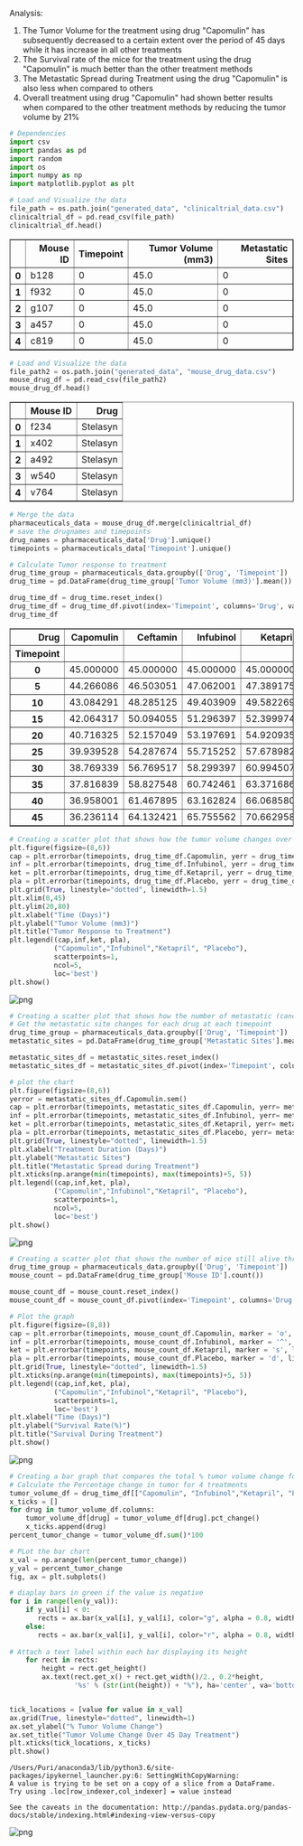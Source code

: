 Analysis:
1. The Tumor Volume for the treatment using drug "Capomulin" has subsequently decreased to a certain extent over the period of 45 days while it has increase in all other treatments
2. The Survival rate of the mice for the treatment using the drug "Capomulin" is much better than the other treatment methods
3. The Metastatic Spread during Treatment using the drug "Capomulin" is also less when compared to others
4. Overall treatment using drug "Capomulin" had shown better results when compared to the other treatment methods by reducing the tumor volume by 21%






```python
# Dependencies
import csv
import pandas as pd
import random
import os
import numpy as np
import matplotlib.pyplot as plt

```


```python
# Load and Visualize the data
file_path = os.path.join("generated_data", "clinicaltrial_data.csv")
clinicaltrial_df = pd.read_csv(file_path)
clinicaltrial_df.head()
```




<div>
<style>
    .dataframe thead tr:only-child th {
        text-align: right;
    }

    .dataframe thead th {
        text-align: left;
    }

    .dataframe tbody tr th {
        vertical-align: top;
    }
</style>
<table border="1" class="dataframe">
  <thead>
    <tr style="text-align: right;">
      <th></th>
      <th>Mouse ID</th>
      <th>Timepoint</th>
      <th>Tumor Volume (mm3)</th>
      <th>Metastatic Sites</th>
    </tr>
  </thead>
  <tbody>
    <tr>
      <th>0</th>
      <td>b128</td>
      <td>0</td>
      <td>45.0</td>
      <td>0</td>
    </tr>
    <tr>
      <th>1</th>
      <td>f932</td>
      <td>0</td>
      <td>45.0</td>
      <td>0</td>
    </tr>
    <tr>
      <th>2</th>
      <td>g107</td>
      <td>0</td>
      <td>45.0</td>
      <td>0</td>
    </tr>
    <tr>
      <th>3</th>
      <td>a457</td>
      <td>0</td>
      <td>45.0</td>
      <td>0</td>
    </tr>
    <tr>
      <th>4</th>
      <td>c819</td>
      <td>0</td>
      <td>45.0</td>
      <td>0</td>
    </tr>
  </tbody>
</table>
</div>




```python
# Load and Visualize the data
file_path2 = os.path.join("generated_data", "mouse_drug_data.csv")
mouse_drug_df = pd.read_csv(file_path2)
mouse_drug_df.head()
```




<div>
<style>
    .dataframe thead tr:only-child th {
        text-align: right;
    }

    .dataframe thead th {
        text-align: left;
    }

    .dataframe tbody tr th {
        vertical-align: top;
    }
</style>
<table border="1" class="dataframe">
  <thead>
    <tr style="text-align: right;">
      <th></th>
      <th>Mouse ID</th>
      <th>Drug</th>
    </tr>
  </thead>
  <tbody>
    <tr>
      <th>0</th>
      <td>f234</td>
      <td>Stelasyn</td>
    </tr>
    <tr>
      <th>1</th>
      <td>x402</td>
      <td>Stelasyn</td>
    </tr>
    <tr>
      <th>2</th>
      <td>a492</td>
      <td>Stelasyn</td>
    </tr>
    <tr>
      <th>3</th>
      <td>w540</td>
      <td>Stelasyn</td>
    </tr>
    <tr>
      <th>4</th>
      <td>v764</td>
      <td>Stelasyn</td>
    </tr>
  </tbody>
</table>
</div>




```python
# Merge the data
pharmaceuticals_data = mouse_drug_df.merge(clinicaltrial_df)
# save the drugnames and timepoints
drug_names = pharmaceuticals_data['Drug'].unique()
timepoints = pharmaceuticals_data['Timepoint'].unique()

```


```python
# Calculate Tumor response to treatment
drug_time_group = pharmaceuticals_data.groupby(['Drug', 'Timepoint'])
drug_time = pd.DataFrame(drug_time_group['Tumor Volume (mm3)'].mean())

drug_time_df = drug_time.reset_index()
drug_time_df = drug_time_df.pivot(index='Timepoint', columns='Drug', values='Tumor Volume (mm3)')
drug_time_df
```




<div>
<style>
    .dataframe thead tr:only-child th {
        text-align: right;
    }

    .dataframe thead th {
        text-align: left;
    }

    .dataframe tbody tr th {
        vertical-align: top;
    }
</style>
<table border="1" class="dataframe">
  <thead>
    <tr style="text-align: right;">
      <th>Drug</th>
      <th>Capomulin</th>
      <th>Ceftamin</th>
      <th>Infubinol</th>
      <th>Ketapril</th>
      <th>Naftisol</th>
      <th>Placebo</th>
      <th>Propriva</th>
      <th>Ramicane</th>
      <th>Stelasyn</th>
      <th>Zoniferol</th>
    </tr>
    <tr>
      <th>Timepoint</th>
      <th></th>
      <th></th>
      <th></th>
      <th></th>
      <th></th>
      <th></th>
      <th></th>
      <th></th>
      <th></th>
      <th></th>
    </tr>
  </thead>
  <tbody>
    <tr>
      <th>0</th>
      <td>45.000000</td>
      <td>45.000000</td>
      <td>45.000000</td>
      <td>45.000000</td>
      <td>45.000000</td>
      <td>45.000000</td>
      <td>45.000000</td>
      <td>45.000000</td>
      <td>45.000000</td>
      <td>45.000000</td>
    </tr>
    <tr>
      <th>5</th>
      <td>44.266086</td>
      <td>46.503051</td>
      <td>47.062001</td>
      <td>47.389175</td>
      <td>46.796098</td>
      <td>47.125589</td>
      <td>47.248967</td>
      <td>43.944859</td>
      <td>47.527452</td>
      <td>46.851818</td>
    </tr>
    <tr>
      <th>10</th>
      <td>43.084291</td>
      <td>48.285125</td>
      <td>49.403909</td>
      <td>49.582269</td>
      <td>48.694210</td>
      <td>49.423329</td>
      <td>49.101541</td>
      <td>42.531957</td>
      <td>49.463844</td>
      <td>48.689881</td>
    </tr>
    <tr>
      <th>15</th>
      <td>42.064317</td>
      <td>50.094055</td>
      <td>51.296397</td>
      <td>52.399974</td>
      <td>50.933018</td>
      <td>51.359742</td>
      <td>51.067318</td>
      <td>41.495061</td>
      <td>51.529409</td>
      <td>50.779059</td>
    </tr>
    <tr>
      <th>20</th>
      <td>40.716325</td>
      <td>52.157049</td>
      <td>53.197691</td>
      <td>54.920935</td>
      <td>53.644087</td>
      <td>54.364417</td>
      <td>53.346737</td>
      <td>40.238325</td>
      <td>54.067395</td>
      <td>53.170334</td>
    </tr>
    <tr>
      <th>25</th>
      <td>39.939528</td>
      <td>54.287674</td>
      <td>55.715252</td>
      <td>57.678982</td>
      <td>56.731968</td>
      <td>57.482574</td>
      <td>55.504138</td>
      <td>38.974300</td>
      <td>56.166123</td>
      <td>55.432935</td>
    </tr>
    <tr>
      <th>30</th>
      <td>38.769339</td>
      <td>56.769517</td>
      <td>58.299397</td>
      <td>60.994507</td>
      <td>59.559509</td>
      <td>59.809063</td>
      <td>58.196374</td>
      <td>38.703137</td>
      <td>59.826738</td>
      <td>57.713531</td>
    </tr>
    <tr>
      <th>35</th>
      <td>37.816839</td>
      <td>58.827548</td>
      <td>60.742461</td>
      <td>63.371686</td>
      <td>62.685087</td>
      <td>62.420615</td>
      <td>60.350199</td>
      <td>37.451996</td>
      <td>62.440699</td>
      <td>60.089372</td>
    </tr>
    <tr>
      <th>40</th>
      <td>36.958001</td>
      <td>61.467895</td>
      <td>63.162824</td>
      <td>66.068580</td>
      <td>65.600754</td>
      <td>65.052675</td>
      <td>63.045537</td>
      <td>36.574081</td>
      <td>65.356386</td>
      <td>62.916692</td>
    </tr>
    <tr>
      <th>45</th>
      <td>36.236114</td>
      <td>64.132421</td>
      <td>65.755562</td>
      <td>70.662958</td>
      <td>69.265506</td>
      <td>68.084082</td>
      <td>66.258529</td>
      <td>34.955595</td>
      <td>68.438310</td>
      <td>65.960888</td>
    </tr>
  </tbody>
</table>
</div>




```python
# Creating a scatter plot that shows how the tumor volume changes over time for each treatment.
plt.figure(figsize=(8,6))
cap = plt.errorbar(timepoints, drug_time_df.Capomulin, yerr = drug_time_df.Capomulin.sem() , marker = 'o', barsabove=True, ls='--', capsize=3)
inf = plt.errorbar(timepoints, drug_time_df.Infubinol, yerr = drug_time_df.Infubinol.sem(),  marker = 'v', barsabove=True, ls='--', capsize=3)
ket = plt.errorbar(timepoints, drug_time_df.Ketapril, yerr = drug_time_df.Ketapril.sem(),  marker = 's', barsabove=True, ls='--', capsize=3)
pla = plt.errorbar(timepoints, drug_time_df.Placebo, yerr = drug_time_df.Placebo.sem(), marker = '*', barsabove=True, ls='--', capsize=3)
plt.grid(True, linestyle="dotted", linewidth=1.5)
plt.xlim(0,45)
plt.ylim(20,80)
plt.xlabel("Time (Days)")
plt.ylabel("Tumor Volume (mm3)")
plt.title("Tumor Response to Treatment")
plt.legend((cap,inf,ket, pla),
           ("Capomulin","Infubinol","Ketapril", "Placebo"),
           scatterpoints=1,
           ncol=5,
           loc='best')
plt.show()

```


![png](Pharmaceuticals_solved_files/Pharmaceuticals_solved_5_0.png)



```python
# Creating a scatter plot that shows how the number of metastatic (cancer spreading) sites changes over time for each treatment.
# Get the metastatic site changes for each drug at each timepoint
drug_time_group = pharmaceuticals_data.groupby(['Drug', 'Timepoint'])
metastatic_sites = pd.DataFrame(drug_time_group['Metastatic Sites'].mean())

metastatic_sites_df = metastatic_sites.reset_index()
metastatic_sites_df = metastatic_sites_df.pivot(index='Timepoint', columns='Drug', values='Metastatic Sites')

# plot the chart
plt.figure(figsize=(8,6))
yerror = metastatic_sites_df.Capomulin.sem()
cap = plt.errorbar(timepoints, metastatic_sites_df.Capomulin, yerr= metastatic_sites_df.Capomulin.sem(), marker = 'o', linestyle = '--', barsabove=True, capsize=3)
inf = plt.errorbar(timepoints, metastatic_sites_df.Infubinol, yerr= metastatic_sites_df.Infubinol.sem(), marker = '^', linestyle = '--', barsabove=True, capsize=3)
ket = plt.errorbar(timepoints, metastatic_sites_df.Ketapril, yerr= metastatic_sites_df.Ketapril.sem(), marker = 's', linestyle = '--', barsabove=True, capsize=3)
pla = plt.errorbar(timepoints, metastatic_sites_df.Placebo, yerr= metastatic_sites_df.Placebo.sem(), marker = 'd', linestyle = '--', barsabove=True, capsize=3)
plt.grid(True, linestyle="dotted", linewidth=1.5)
plt.xlabel("Treatment Duration (Days)")
plt.ylabel("Metastatic Sites")
plt.title("Metastatic Spread during Treatment")
plt.xticks(np.arange(min(timepoints), max(timepoints)+5, 5))
plt.legend((cap,inf,ket, pla),
           ("Capomulin","Infubinol","Ketapril", "Placebo"),
           scatterpoints=1,
           ncol=5,
           loc='best')
plt.show()


```


![png](Pharmaceuticals_solved_files/Pharmaceuticals_solved_6_0.png)



```python
# Creating a scatter plot that shows the number of mice still alive through the course of treatment (Survival Rate)
drug_time_group = pharmaceuticals_data.groupby(['Drug', 'Timepoint'])
mouse_count = pd.DataFrame(drug_time_group['Mouse ID'].count())

mouse_count_df = mouse_count.reset_index()
mouse_count_df = mouse_count_df.pivot(index='Timepoint', columns='Drug', values='Mouse ID')

# Plot the graph
plt.figure(figsize=(8,8))
cap = plt.errorbar(timepoints, mouse_count_df.Capomulin, marker = 'o', linestyle = '--')
inf = plt.errorbar(timepoints, mouse_count_df.Infubinol, marker = '^', linestyle = '--')
ket = plt.errorbar(timepoints, mouse_count_df.Ketapril, marker = 's', linestyle = '--')
pla = plt.errorbar(timepoints, mouse_count_df.Placebo, marker = 'd', linestyle = '--')
plt.grid(True, linestyle="dotted", linewidth=1.5)
plt.xticks(np.arange(min(timepoints), max(timepoints)+5, 5))
plt.legend((cap,inf,ket, pla),
           ("Capomulin","Infubinol","Ketapril", "Placebo"),
           scatterpoints=1,         
           loc='best')
plt.xlabel("Time (Days)")
plt.ylabel("Survival Rate(%)")
plt.title("Survival During Treatment")
plt.show()
```


![png](Pharmaceuticals_solved_files/Pharmaceuticals_solved_7_0.png)



```python
# Creating a bar graph that compares the total % tumor volume change for each drug across the full 45 days.
# Calculate the Percentage change in tumor for 4 treatments
tumor_volume_df = drug_time_df[["Capomulin", "Infubinol","Ketapril", "Placebo"]]
x_ticks = []
for drug in tumor_volume_df.columns:
    tumor_volume_df[drug] = tumor_volume_df[drug].pct_change()
    x_ticks.append(drug)
percent_tumor_change = tumor_volume_df.sum()*100

# PLot the bar chart
x_val = np.arange(len(percent_tumor_change))
y_val = percent_tumor_change
fig, ax = plt.subplots()

# diaplay bars in green if the value is negative 
for i in range(len(y_val)):
    if y_val[i] < 0:
       rects = ax.bar(x_val[i], y_val[i], color="g", alpha = 0.8, width =1, edgecolor="black")
    else:
       rects = ax.bar(x_val[i], y_val[i], color="r", alpha = 0.8, width =1, edgecolor="black")
    
# Attach a text label within each bar displaying its height    
    for rect in rects:
        height = rect.get_height()
        ax.text(rect.get_x() + rect.get_width()/2., 0.2*height,
                '%s' % (str(int(height)) + "%"), ha='center', va='bottom', color='white')


tick_locations = [value for value in x_val]
ax.grid(True, linestyle="dotted", linewidth=1)
ax.set_ylabel("% Tumor Volume Change")
ax.set_title("Tumor Volume Change Over 45 Day Treatment")
plt.xticks(tick_locations, x_ticks)
plt.show()
```

    /Users/Puri/anaconda3/lib/python3.6/site-packages/ipykernel_launcher.py:6: SettingWithCopyWarning: 
    A value is trying to be set on a copy of a slice from a DataFrame.
    Try using .loc[row_indexer,col_indexer] = value instead
    
    See the caveats in the documentation: http://pandas.pydata.org/pandas-docs/stable/indexing.html#indexing-view-versus-copy
      



![png](Pharmaceuticals_solved_files/Pharmaceuticals_solved_8_1.png)

